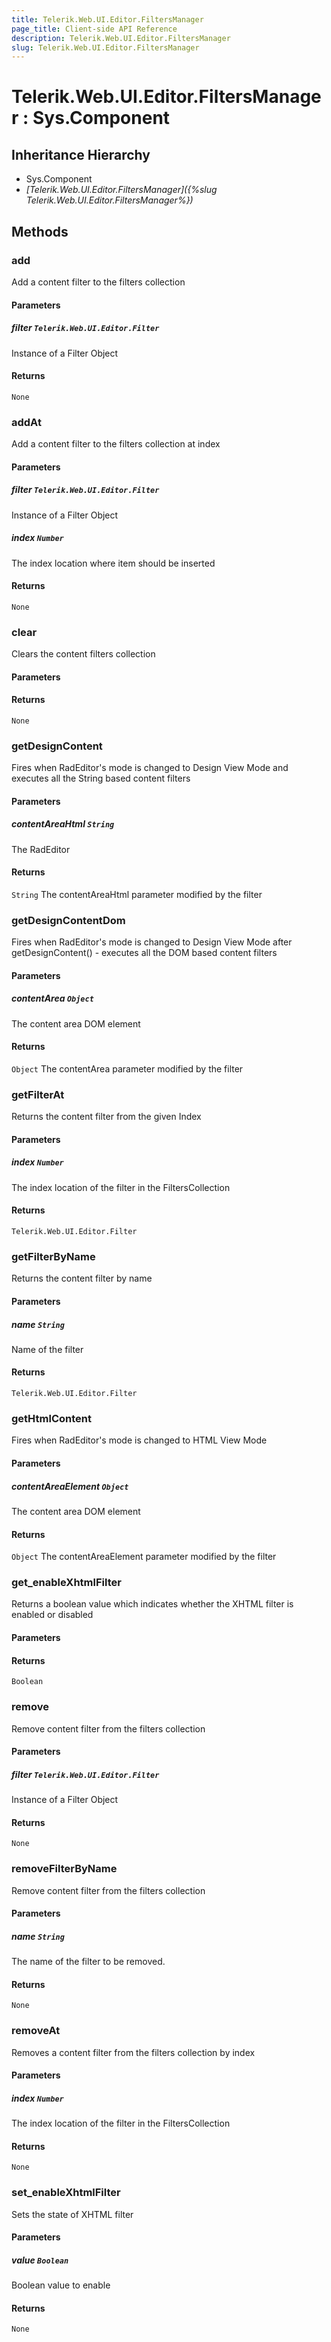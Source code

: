 ```yaml
---
title: Telerik.Web.UI.Editor.FiltersManager
page_title: Client-side API Reference
description: Telerik.Web.UI.Editor.FiltersManager
slug: Telerik.Web.UI.Editor.FiltersManager
---
```


# Telerik.Web.UI.Editor.FiltersManager : Sys.Component 

## Inheritance Hierarchy

* Sys.Component
* *[Telerik.Web.UI.Editor.FiltersManager]({%slug Telerik.Web.UI.Editor.FiltersManager%})*

## Methods

### add

Add a content filter to the filters collection

#### Parameters

##### filter `Telerik.Web.UI.Editor.Filter`

Instance of a Filter Object

#### Returns

`None` 

### addAt

Add a content filter to the filters collection at index

#### Parameters

##### filter `Telerik.Web.UI.Editor.Filter`

Instance of a Filter Object

##### index `Number`

The index location where item should be inserted

#### Returns

`None` 

### clear

Clears the content filters collection

#### Parameters

#### Returns

`None` 

### getDesignContent

Fires when RadEditor's mode is changed to Design View Mode and executes all the String based content filters

#### Parameters

##### contentAreaHtml `String`

The RadEditor

#### Returns

`String` The contentAreaHtml parameter modified by the filter

###  getDesignContentDom

Fires when RadEditor's mode is changed to Design View Mode after getDesignContent() - executes all the DOM based content filters

#### Parameters

##### contentArea `Object`

The content area DOM element

#### Returns

`Object` The contentArea parameter modified by the filter

### getFilterAt

Returns the content filter from the given Index

#### Parameters

##### index `Number`

The index location of the filter in the FiltersCollection

#### Returns

`Telerik.Web.UI.Editor.Filter` 

### getFilterByName

Returns the content filter by name

#### Parameters

##### name `String`

Name of the filter

#### Returns

`Telerik.Web.UI.Editor.Filter` 

### getHtmlContent

Fires when RadEditor's mode is changed to HTML View Mode

#### Parameters

##### contentAreaElement `Object`

The content area DOM element

#### Returns

`Object` The contentAreaElement parameter modified by the filter

### get_enableXhtmlFilter

Returns a boolean value which indicates whether the XHTML filter is enabled or disabled

#### Parameters

#### Returns

`Boolean` 

### remove

Remove content filter from the filters collection

#### Parameters

##### filter `Telerik.Web.UI.Editor.Filter`

Instance of a Filter Object

#### Returns

`None` 

### removeFilterByName

Remove content filter from the filters collection

#### Parameters

##### name `String`

The name of the filter to be removed.

#### Returns

`None` 

### removeAt

Removes a content filter from the filters collection by index

#### Parameters

##### index `Number`

The index location of the filter in the FiltersCollection

#### Returns

`None` 

### set_enableXhtmlFilter

Sets the state of XHTML filter

#### Parameters

##### value `Boolean`

Boolean value to enable

#### Returns

`None` 


